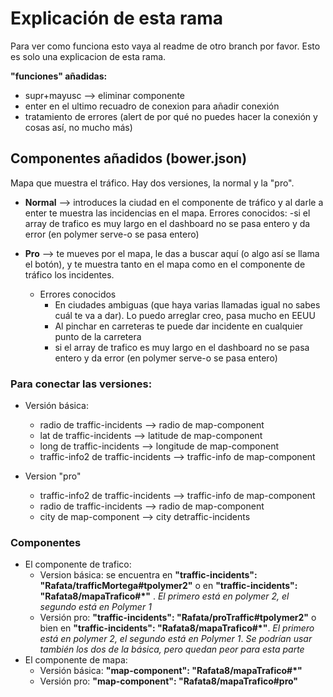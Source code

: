# Explicación de esta rama

Para ver como funciona esto vaya al readme de otro branch por favor.
Esto es solo una explicacion de esta rama.


**"funciones" añadidas:**
  - supr+mayusc --> eliminar componente
  - enter en el ultimo recuadro de conexion para añadir conexión
  - tratamiento de errores (alert de por qué no puedes hacer la conexión y cosas así, no mucho más)
  
## Componentes añadidos (bower.json)
Mapa que muestra el tráfico. Hay dos versiones, la normal y la "pro".
      
  - **Normal** --> introduces la ciudad en el componente de tráfico y al darle a enter te muestra las incidencias en el mapa.      Errores conocidos:
      -si el array de trafico es muy largo en el dashboard no se pasa entero y da error (en polymer serve-o se pasa entero)
      
  - **Pro** --> te mueves por el mapa, le das a buscar aquí (o algo así se llama el botón), y te muestra tanto en el mapa como en el componente de tráfico los incidentes. 
    - Errores conocidos
      - En ciudades ambiguas (que haya varias llamadas igual no sabes cuál te va a dar). Lo puedo arreglar creo, pasa mucho en EEUU
      - Al pinchar en carreteras te puede dar incidente en cualquier punto de la carretera
      - si el array de trafico es muy largo en el dashboard no se pasa entero y da error (en polymer serve-o se pasa entero)
                
                
  ### Para conectar las versiones:
  - Versión básica:
    - radio de traffic-incidents --> radio de map-component
    - lat de traffic-incidents --> latitude de map-component
    - long de traffic-incidents --> longitude de map-component
    - traffic-info2 de traffic-incidents --> traffic-info de map-component

  - Version "pro"
    - traffic-info2 de traffic-incidents --> traffic-info de map-component
    - radio de traffic-incidents --> radio de map-component
    - city de map-component --> city detraffic-incidents
    
### Componentes  
- El componente de trafico:
  - Version básica: se encuentra en **"traffic-incidents": "Rafata/trafficMortega#tpolymer2"**  o en  **"traffic-incidents": "Rafata8/mapaTrafico#*"** . *El primero está en polymer 2, el segundo está en Polymer 1*
  - Versión pro: **"traffic-incidents": "Rafata/proTraffic#tpolymer2"** o bien en  **"traffic-incidents": "Rafata8/mapaTrafico#*"**. *El primero está en polymer 2, el segundo está en Polymer 1*. *Se podrían usar también los dos de la básica, pero quedan peor para esta parte*
- El componente de mapa:
  - Versión básica: **"map-component": "Rafata8/mapaTrafico#*"**
  - Versión pro: **"map-component": "Rafata8/mapaTrafico#pro"**
                

